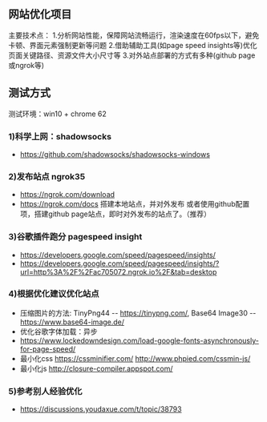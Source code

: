 ## 网站优化项目
主要技术点：
1.分析网站性能，保障网站流畅运行，渲染速度在60fps以下，避免卡顿、界面元素强制更新等问题
2.借助辅助工具(如page speed insights等)优化页面关键路径、资源文件大小尺寸等
3.对外站点部署的方式有多种(github page或ngrok等)



## 测试方式
测试环境：win10 + chrome 62


### 1)科学上网：shadowsocks
* https://github.com/shadowsocks/shadowsocks-windows

### 2)发布站点 ngrok35 
* https://ngrok.com/download
* https://ngrok.com/docs 搭建本地站点，并对外发布
或者使用github配置项，搭建github page站点，即时对外发布的站点了。（推荐）

### 3)谷歌插件跑分 pagespeed insight
* https://developers.google.com/speed/pagespeed/insights/
* https://developers.google.com/speed/pagespeed/insights/?url=http%3A%2F%2Fac705072.ngrok.io%2F&tab=desktop

### 4)根据优化建议优化站点

* 压缩图片的方法: TinyPng44 -- https://tinypng.com/, Base64 Image30 -- https://www.base64-image.de/
* 优化谷歌字体加载：异步
* https://www.lockedowndesign.com/load-google-fonts-asynchronously-for-page-speed/
* 最小化css
  https://cssminifier.com/
  http://www.phpied.com/cssmin-js/
* 最小化js
  http://closure-compiler.appspot.com/


### 5)参考别人经验优化
* https://discussions.youdaxue.com/t/topic/38793